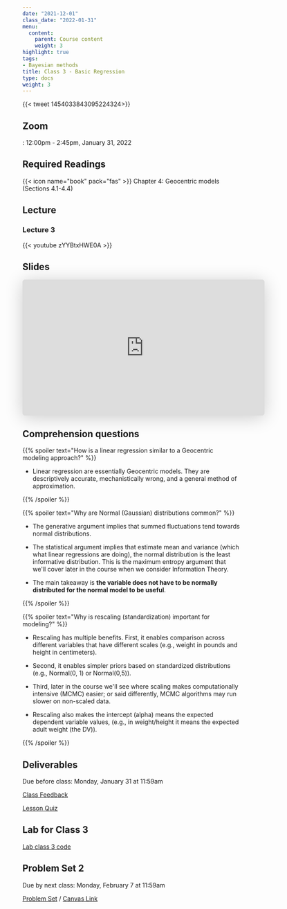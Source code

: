 ```yaml
---
date: "2021-12-01"
class_date: "2022-01-31"
menu:
  content:
    parent: Course content
    weight: 3
highlight: true
tags:
- Bayesian methods
title: Class 3 - Basic Regression
type: docs
weight: 3
---
```


{{< tweet 1454033843095224324>}}

## Zoom

<a href="https://uncc.zoom.us/j/93339403054"><i class="fas fa-video fa-lg"></i></a>: 12:00pm - 2:45pm, January 31, 2022

## Required Readings

{{< icon name="book" pack="fas" >}} Chapter 4: Geocentric models (Sections 4.1-4.4)

<!--more-->

## Lecture

### Lecture 3

{{< youtube zYYBtxHWE0A >}}

## Slides

<iframe class="speakerdeck-iframe" frameborder="0" src="https://speakerdeck.com/player/f3ab6dba78c24f74a843e0b2701a457d" title="Statistical Rethinking 2022 Lecture 03" allowfullscreen="true" mozallowfullscreen="true" webkitallowfullscreen="true" style="border: 0px; background: padding-box padding-box rgba(0, 0, 0, 0.1); margin: 0px; padding: 0px; border-radius: 6px; box-shadow: rgba(0, 0, 0, 0.2) 0px 5px 40px; width: 560px; height: 314px;" data-ratio="1.78343949044586"></iframe>

## Comprehension questions

{{% spoiler text="How is a linear regression similar to a Geocentric modeling approach?" %}}

- Linear regression are essentially Geocentric models. They are descriptively accurate, mechanistically wrong, and a general method of approximation.

{{% /spoiler %}}

{{% spoiler text="Why are Normal (Gaussian) distributions common?" %}}

- The generative argument implies that summed fluctuations tend towards normal distributions.

- The statistical argument implies that estimate mean and variance (which what linear regressions are doing), the normal distribution is the least informative distribution. This is the maximum entropy argument that we'll cover later in the course when we consider Information Theory.

- The main takeaway is **the variable does not have to be normally distributed for the normal model to be useful**.

{{% /spoiler %}}

{{% spoiler text="Why is rescaling (standardization) important for modeling?" %}}

- Rescaling has multiple benefits. First, it enables comparison across different variables that have different scales (e.g., weight in pounds and height in centimeters).

- Second, it enables simpler priors based on standardized distributions (e.g., Normal(0, 1) or Normal(0,5)).

- Third, later in the course we'll see where scaling makes computationally intensive (MCMC) easier; or said differently,  MCMC algorithms may run slower on non-scaled data.

- Rescaling also makes the intercept (alpha) means the expected dependent variable values, (e.g., in weight/height it means the expected adult weight (the DV)).

{{% /spoiler %}}

## Deliverables

Due before class: Monday, January 31 at 11:59am 

<a href="https://forms.gle/zMipNzav3BCL3Rwy9"><i class="fas fa-comment fa-lg"></i>  Class Feedback</a>

<a href="https://uncc.instructure.com/courses/171000/quizzes/331402"><i class="fas fa-question fa-lg"></i>  Lesson Quiz</a>

## Lab for Class 3

[Lab class 3 code](../../lab/03-class)

## Problem Set 2

Due by next class: Monday, February 7 at 11:59am 

<a href="https://dsba6010-spring2022.netlify.app/assignment/assignment/02-problem-set/"><i class="fas fa-pencil-ruler fa-lg"></i>  Problem Set</a> / [Canvas Link](https://uncc.instructure.com/courses/171000/assignments/1415433)
